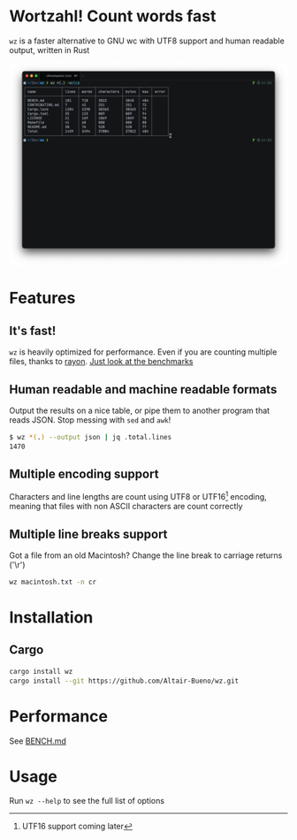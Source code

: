 <!-- cargo-sync-readme start -->

# Wortzahl! Count words **fast**

`wz` is a faster alternative to GNU wc with UTF8 support and human readable
output, written in Rust

![wz](resources/wz.png)

# Features

## It's fast!

`wz` is heavily optimized for performance. Even if you are counting
multiple files, thanks to [rayon]. [Just look at the benchmarks](BENCH.md)

## Human readable and machine readable formats

Output the results on a nice table, or pipe them to another program
that reads JSON. Stop messing with `sed` and `awk`!

```sh
$ wz *(.) --output json | jq .total.lines
1470
```

## Multiple encoding support

Characters and line lengths are count using UTF8 or UTF16[^1] encoding,
meaning that files with non ASCII characters are count correctly

## Multiple line breaks support

Got a file from an old Macintosh? Change the line break to carriage
returns ('\r')

```sh
wz macintosh.txt -n cr
```

# Installation

## Cargo

```sh
cargo install wz
cargo install --git https://github.com/Altair-Bueno/wz.git
```

# Performance

See [BENCH.md](BENCH.md)

# Usage

Run `wz --help` to see the full list of options

[rayon]: https://crates.io/crates/rayon

[^1]: UTF16 support coming later

<!-- cargo-sync-readme end -->
